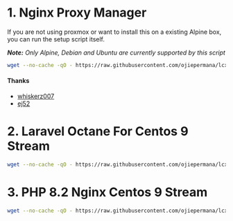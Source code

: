 # 1. Nginx Proxy Manager

If you are not using proxmox or want to install this on a existing Alpine box, you can run the setup script itself.

***Note:*** _Only Alpine, Debian and Ubuntu are currently supported by this script_

```bash
wget --no-cache -qO - https://raw.githubusercontent.com/ojiepermana/lcx/main/npm/install.sh | sh
```

#### Thanks

- [whiskerz007](https://github.com/whiskerz007?tab=repositories)
- [ej52](https://github.com/ej52/proxmox-scripts)



# 2. Laravel Octane For Centos 9 Stream

```bash
wget --no-cache -qO - https://raw.githubusercontent.com/ojiepermana/lcx/main/centos/laravel/octane.sh | sh
```

# 3. PHP 8.2 Nginx Centos 9 Stream

```bash
wget --no-cache -qO - https://raw.githubusercontent.com/ojiepermana/lcx/main/centos/nginx.sh | sh
```
